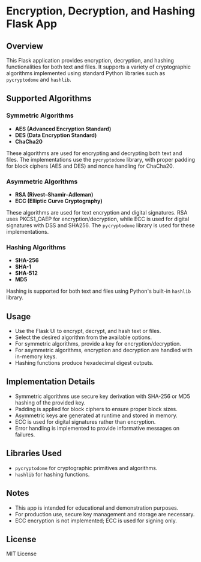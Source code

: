 # Encryption, Decryption, and Hashing Flask App

## Overview

This Flask application provides encryption, decryption, and hashing functionalities for both text and files. It supports a variety of cryptographic algorithms implemented using standard Python libraries such as `pycryptodome` and `hashlib`.

## Supported Algorithms

### Symmetric Algorithms
- **AES (Advanced Encryption Standard)**
- **DES (Data Encryption Standard)**
- **ChaCha20**

These algorithms are used for encrypting and decrypting both text and files. The implementations use the `pycryptodome` library, with proper padding for block ciphers (AES and DES) and nonce handling for ChaCha20.

### Asymmetric Algorithms
- **RSA (Rivest–Shamir–Adleman)**
- **ECC (Elliptic Curve Cryptography)**

These algorithms are used for text encryption and digital signatures. RSA uses PKCS1_OAEP for encryption/decryption, while ECC is used for digital signatures with DSS and SHA256. The `pycryptodome` library is used for these implementations.

### Hashing Algorithms
- **SHA-256**
- **SHA-1**
- **SHA-512**
- **MD5**

Hashing is supported for both text and files using Python's built-in `hashlib` library.

## Usage

- Use the Flask UI to encrypt, decrypt, and hash text or files.
- Select the desired algorithm from the available options.
- For symmetric algorithms, provide a key for encryption/decryption.
- For asymmetric algorithms, encryption and decryption are handled with in-memory keys.
- Hashing functions produce hexadecimal digest outputs.

## Implementation Details

- Symmetric algorithms use secure key derivation with SHA-256 or MD5 hashing of the provided key.
- Padding is applied for block ciphers to ensure proper block sizes.
- Asymmetric keys are generated at runtime and stored in memory.
- ECC is used for digital signatures rather than encryption.
- Error handling is implemented to provide informative messages on failures.

## Libraries Used

- `pycryptodome` for cryptographic primitives and algorithms.
- `hashlib` for hashing functions.

## Notes

- This app is intended for educational and demonstration purposes.
- For production use, secure key management and storage are necessary.
- ECC encryption is not implemented; ECC is used for signing only.

## License

MIT License
